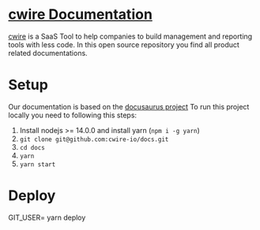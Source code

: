 # [cwire Documentation](https://docs.cwire.io)

[cwire](https://cwire.io) is a SaaS Tool to help companies to build management and reporting tools with less code.
In this open source repository you find all product related documentations.

# Setup
Our documentation is based on the [docusaurus project](https://docusaurus.io/)
To run this project locally you need to following this steps:
1. Install nodejs >= 14.0.0 and install yarn (``npm i -g yarn``)
2. ``git clone git@github.com:cwire-io/docs.git``
3. ``cd docs``
4. ``yarn``
5. ``yarn start``


# Deploy
GIT_USER=<User> yarn deploy